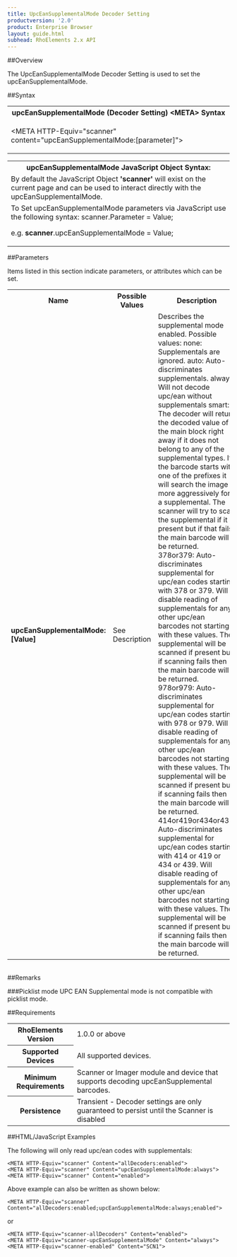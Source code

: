 ```yaml
---
title: UpcEanSupplementalMode Decoder Setting
productversion: '2.0'
product: Enterprise Browser
layout: guide.html
subhead: RhoElements 2.x API
---
```


##Overview

The UpcEanSupplementalMode Decoder Setting is used to set the upcEanSupplementalMode.

##Syntax

<table class="re-table"><tr><th class="tableHeading">upcEanSupplementalMode (Decoder Setting) &lt;META&gt; Syntax
</th></tr><tr><td class="clsSyntaxCells clsOddRow"><p>&lt;META HTTP-Equiv="scanner" content="upcEanSupplementalMode:[parameter]"&gt;</p></td></tr></table>
<table class="re-table"><tr><th class="tableHeading">upcEanSupplementalMode JavaScript Object Syntax:</th></tr><tr><td class="clsSyntaxCells clsOddRow">
By default the JavaScript Object <b>'scanner'</b> will exist on the current page and can be used to interact directly with the upcEanSupplementalMode.
</td></tr><tr><td class="clsSyntaxCells clsEvenRow">
To Set upcEanSupplementalMode parameters via JavaScript use the following syntax: scanner.Parameter = Value;
<P />e.g. <b>scanner</b>.upcEanSupplementalMode = Value;
</td></tr></table>

##Parameters


Items listed in this section indicate parameters, or attributes which can be set.
<table class="re-table"><col width="20%" /><col width="20%" /><col width="38%" /><col width="22%" /><tr><th class="tableHeading">Name</th><th class="tableHeading">Possible Values</th><th class="tableHeading">Description</th><th class="tableHeading">Default Value</th></tr><tr><td class="clsSyntaxCells clsOddRow"><b>upcEanSupplementalMode:[Value]
</b></td><td class="clsSyntaxCells clsOddRow">See Description</td><td class="clsSyntaxCells clsOddRow">Describes the supplemental mode enabled.  Possible values:
<DESCDETAIL>
none:
  Supplementals are ignored.
auto:
  Auto-discriminates supplementals.
always:  
  Will not decode upc/ean without supplementals
smart:
  The decoder will return the decoded value of the main block right away if it does not belong 
  to any of the supplemental types.  If the barcode starts with one of the prefixes it will 
  search the image more aggressively for a supplemental.  The scanner will try to scan the 
  supplemental if it is present but if that fails, the main barcode will be returned.  
378or379:
  Auto-discriminates supplemental for upc/ean codes starting with 378 or 379.  Will disable 
  reading of supplementals for any other upc/ean barcodes not starting with these values.  
  The supplemental will be scanned if present but if scanning fails then the main barcode 
  will be returned.  
978or979:
  Auto-discriminates supplemental for upc/ean codes starting with 978 or 979.  Will disable 
  reading of supplementals for any other upc/ean barcodes not starting with these values.  
  The supplemental will be scanned if present but if scanning fails then the main barcode 
  will be returned.  
414or419or434or439:
  Auto-discriminates supplemental for upc/ean codes starting with 414 or 419 or 434 or 439.  
  Will disable reading of supplementals for any other upc/ean barcodes not starting with 
  these values.  The supplemental will be scanned if present but if scanning fails then 
  the main barcode will be returned.  
  </DESCDETAIL></td><td class="clsSyntaxCells clsOddRow">Device specific</td></tr></table>
<table class="re-table"><col width="78%" /><col width="8%" /><col width="1%" /><col width="5%" /><col width="1%" /><col width="5%" /><col width="2%" /></table>




##Remarks


###Picklist mode
UPC EAN Supplemental mode is not compatible with picklist mode.




##Requirements

<table class="re-table"><tr><th class="tableHeading">RhoElements Version</th><td class="clsSyntaxCell clsEvenRow">1.0.0 or above
</td></tr><tr><th class="tableHeading">Supported Devices</th><td class="clsSyntaxCell clsOddRow">All supported devices.</td></tr><tr><th class="tableHeading">Minimum Requirements</th><td class="clsSyntaxCell clsOddRow">Scanner or Imager module and device that supports decoding upcEanSupplemental barcodes.</td></tr><tr><th class="tableHeading">Persistence</th><td class="clsSyntaxCell clsEvenRow">Transient - Decoder settings are only guaranteed to persist until the Scanner is disabled</td></tr></table>


##HTML/JavaScript Examples

The following will only read upc/ean codes with supplementals:

	<META HTTP-Equiv="scanner" Content="allDecoders:enabled">
	<META HTTP-Equiv="scanner" Content="upcEanSupplementalMode:always">
	<META HTTP-Equiv="scanner" Content="enabled">
	
Above example can also be written as shown below:

	<META HTTP-Equiv="scanner" Content="allDecoders:enabled;upcEanSupplementalMode:always;enabled">
	
or

	<META HTTP-Equiv="scanner-allDecoders" Content="enabled">
	<META HTTP-Equiv="scanner-upcEanSupplementalMode" Content="always">
	<META HTTP-Equiv="scanner-enabled" Content="SCN1">
	





